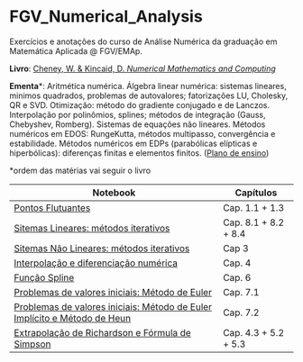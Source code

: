 # FGV_Numerical_Analysis

Exercícios e anotações do curso de Análise Numérica da graduação em Matemática Aplicada @ FGV/EMAp.

**Livro**: [Cheney, W. & Kincaid, D. *Numerical Mathematics and Computing*](https://www.amazon.com/Numerical-Mathematics-Computing-Ward-Cheney/dp/1133103715/ref=dp_ob_title_bk)

**Ementa**\*: Aritmética numérica. Álgebra linear numérica: sistemas lineares, minimos quadrados,
problemas de autovalores; fatorizações LU, Cholesky, QR e SVD. Otimização: método do gradiente
conjugado e de Lanczos. Interpolação por polinômios, splines; métodos de integração (Gauss,
Chebyshev, Romberg). Sistemas de equações não lineares. Métodos numéricos em EDOS: RungeKutta,
métodos multipasso, convergência e estabilidade. Métodos numéricos em EDPs (parabólicas
elípticas e hiperbólicas): diferenças finitas e elementos finitos. ([Plano de ensino](https://emap.fgv.br/sites/emap.fgv.br/files/u77/8o_periodo_-_analise_numerica-paulo_cezar_e_moacyr.pdf))

\*ordem das matérias vai seguir o livro

Notebook | Capítulos
---|---
[Pontos Flutuantes](08-02_floating_points.ipynb) | Cap. 1.1 + 1.3
[Sitemas Lineares: métodos iterativos](08-07_09_linear_sys.ipynb) | Cap. 8.1 + 8.2 + 8.4
[Sitemas Não Lineares: métodos iterativos](08-14_16_non_linear_sys.ipynb) | Cap 3
[Interpolação e diferenciação numérica](08-28_30_numerical_interpolation_diff.ipynb) | Cap. 4
[Função Spline](09-06_spline_function.ipynb) | Cap. 6
[Problemas de valores iniciais: Método de Euler](09-11_13_numerical_integration.ipynb) | Cap. 7.1
[Problemas de valores iniciais: Método de Euler Implícito e Método de Heun](09-25_27_implicity_euler_&_heun.ipynb) | Cap. 7.2
[Extrapolação de Richardson e Fórmula de Simpson](10-02_extrapolation_&_simpson.ipynb) | Cap. 4.3 + 5.2 + 5.3